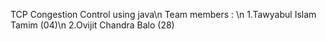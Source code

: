 TCP Congestion Control using java\n
Team members : \n
1.Tawyabul Islam Tamim (04)\n
2.Ovijit Chandra Balo (28)
